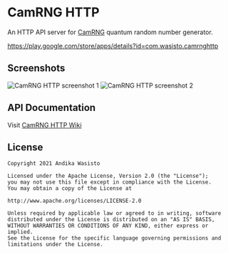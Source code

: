 CamRNG HTTP
===========

An HTTP API server for [CamRNG](https://github.com/awasisto/camrng) quantum random number generator.

https://play.google.com/store/apps/details?id=com.wasisto.camrnghttp

Screenshots
-----------

![CamRNG HTTP screenshot 1](https://lh3.googleusercontent.com/vjYA8K0jdwoIst_mibni7EQkhV3pMs_RBDyHXCiZNKhj1mU09Ib2Hi2oLZWNy2RUEI7V=w250-rw)
![CamRNG HTTP screenshot 2](https://lh3.googleusercontent.com/m8E0Et3TMRamPdRgr8d7x_fbGMRiZBNWhS6lzhe2v6kr3EPmfdXC63ZvcNqXiWG2oVts=w250-rw)

API Documentation
-----------------

Visit [CamRNG HTTP Wiki](https://github.com/awasisto/camrng-http/wiki)

License
-------

    Copyright 2021 Andika Wasisto

    Licensed under the Apache License, Version 2.0 (the "License");
    you may not use this file except in compliance with the License.
    You may obtain a copy of the License at

    http://www.apache.org/licenses/LICENSE-2.0

    Unless required by applicable law or agreed to in writing, software
    distributed under the License is distributed on an "AS IS" BASIS,
    WITHOUT WARRANTIES OR CONDITIONS OF ANY KIND, either express or implied.
    See the License for the specific language governing permissions and
    limitations under the License.
